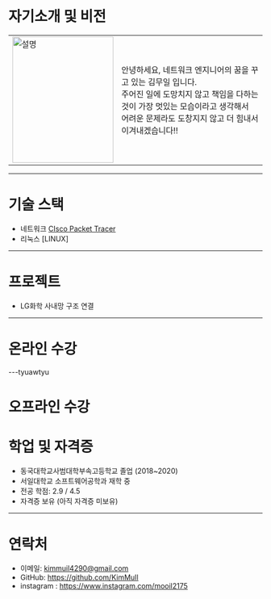 # 자기소개 및 비전
<table>
  <tr>
    <td><img src="https://github.com/user-attachments/assets/3c4872de-ff90-4066-901e-a4c315a21c92" alt="설명" width="200" height="250"></td>
    <td>안녕하세요, 네트워크 엔지니어의 꿈을 꾸고 있는 김무일 입니다.<br>
         주어진 일에 도망치지 않고 책임을 다하는 것이 가장 멋있는 모습이라고 생각해서<br>
        어려운 문제라도 도창지지 않고 더 힘내서 이겨내겠습니다!!</td>
  </tr>
</table>

---


# 기술 스택

- 네트워크 [CIsco Packet Tracer](https://github.com/KimMuil/KimMuil_Portfolio/blob/main/Network.md)
- 리눅스 [LINUX]

---

# 프로젝트

- LG화학 사내망 구조 연결
  

---


# 온라인 수강

---tyuawtyu

# 오프라인 수강



# 학업 및 자격증
- 동국대학교사범대학부속고등학교 졸업 (2018~2020)
- 서일대학교 소프트웨어공학과 재학 중
- 전공 학점: 2.9 / 4.5
- 자격증 보유 (아직 자격증 미보유)


---


# 연락처

- 이메일: kimmuil4290@gmail.com  
- GitHub: https://github.com/KimMuIl
- instagram : https://www.instagram.com/mooil2175
